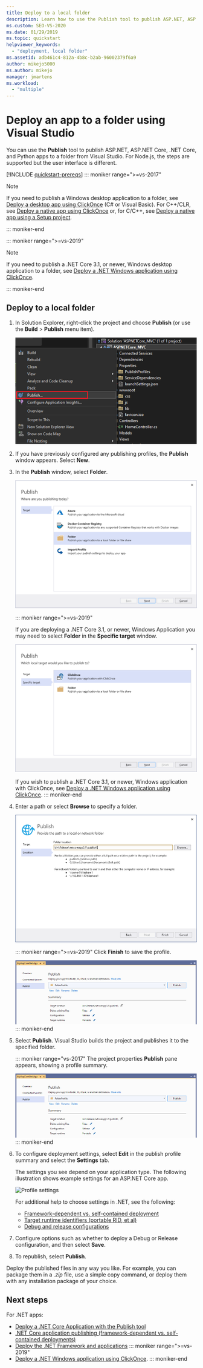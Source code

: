 ```yaml
---
title: Deploy to a local folder
description: Learn how to use the Publish tool to publish ASP.NET, ASP.NET Core, .NET Core, and Python apps to a folder from Visual Studio.
ms.custom: SEO-VS-2020
ms.date: 01/29/2019
ms.topic: quickstart
helpviewer_keywords:
  - "deployment, local folder"
ms.assetid: adb461c4-812a-4b8c-b2ab-96002379f6a9
author: mikejo5000
ms.author: mikejo
manager: jmartens
ms.workload:
  - "multiple"
---
```

# Deploy an app to a folder using Visual Studio

You can use the **Publish** tool to publish ASP.NET, ASP.NET Core, .NET Core, and Python apps to a folder from Visual Studio. For Node.js, the steps are supported but the user interface is different.

[!INCLUDE [quickstart-prereqs](includes/quickstart-prereqs.md)]
::: moniker range=">=vs-2017"
> [!NOTE]
> If you need to publish a Windows desktop application to a folder, see [Deploy a desktop app using ClickOnce](how-to-publish-a-clickonce-application-using-the-publish-wizard.md) (C# or Visual Basic). For C++/CLR, see [Deploy a native app using ClickOnce](/cpp/windows/clickonce-deployment-for-visual-cpp-applications) or, for C/C++, see [Deploy a native app using a Setup project](/cpp/windows/walkthrough-deploying-a-visual-cpp-application-by-using-a-setup-project).

::: moniker-end

::: moniker range=">=vs-2019"
> [!NOTE]
> If you need to publish a .NET Core 3.1, or newer, Windows desktop application to a folder, see [Deploy a .NET Windows application using ClickOnce](quickstart-deploy-using-clickonce-folder.md).

::: moniker-end

## Deploy to a local folder

1. In Solution Explorer, right-click the project and choose **Publish** (or use the **Build** > **Publish** menu item).

    ![The Publish command on the project context menu in Solution Explorer](../deployment/media/quickstart-publish.png "Choose Publish")

1. If you have previously configured any publishing profiles, the **Publish** window appears. Select **New**.

1. In the **Publish** window, select **Folder**.

   ![Choose folder as a publish target](../deployment/media/quickstart-publish-folder-new.png "Choose Folder")

   ::: moniker range=">=vs-2019"

   If you are deploying a .NET Core 3.1, or newer, Windows Application you may need to select **Folder** in the **Specific target** window.

   ![Choose folder as specific target](../deployment/media/quickstart-publish-folder-targets.png "Choose Specific Target")

   If you wish to publish a .NET Core 3.1, or newer, Windows application with ClickOnce, see [Deploy a .NET Windows application using ClickOnce](quickstart-deploy-using-clickonce-folder.md).
   ::: moniker-end

1. Enter a path or select **Browse** to specify a folder.

   ![Specify the path to the folder](../deployment/media/quickstart-publish-folder-path.png "Choose Folder")

   ::: moniker range=">=vs-2019"
   Click **Finish** to save the profile.

   ![Publish property pane showing a profile summary](../deployment/media/quickstart-publish-folder-summary.png)
   ::: moniker-end

1. Select **Publish**. Visual Studio builds the project and publishes it to the specified folder.

   ::: moniker range="vs-2017"
   The project properties **Publish** pane appears, showing a profile summary.

   ![Publish property pane showing a profile summary](../deployment/media/quickstart-publish-folder-summary.png)
   ::: moniker-end

1. To configure deployment settings, select **Edit** in the publish profile summary and select the **Settings** tab.

   The settings you see depend on your application type. The following illustration shows example settings for an ASP.NET Core app.

    ![Profile settings](../deployment/media/quickstart-profile-settings.png "Profile settings")

    For additional help to choose settings in .NET, see the following:

    - [Framework-dependent vs. self-contained deployment](/dotnet/core/deploying/)
    - [Target runtime identifiers (portable RID, et al)](/dotnet/core/rid-catalog)
    - [Debug and release configurations](../ide/understanding-build-configurations.md)

1. Configure options such as whether to deploy a Debug or Release configuration, and then select **Save**.

1. To republish, select **Publish**.

Deploy the published files in any way you like. For example, you can package them in a *.zip* file, use a simple copy command, or deploy them with any installation package of your choice.

## Next steps

For .NET apps:

- [Deploy a .NET Core Application with the Publish tool](/dotnet/core/deploying/deploy-with-vs)
- [.NET Core application publishing (framework-dependent vs. self-contained deployments)](/dotnet/core/deploying/)
- [Deploy the .NET Framework and applications](/dotnet/framework/deployment/)
::: moniker range=">=vs-2019"
- [Deploy a .NET Windows application using ClickOnce](quickstart-deploy-using-clickonce-folder.md).
 ::: moniker-end
